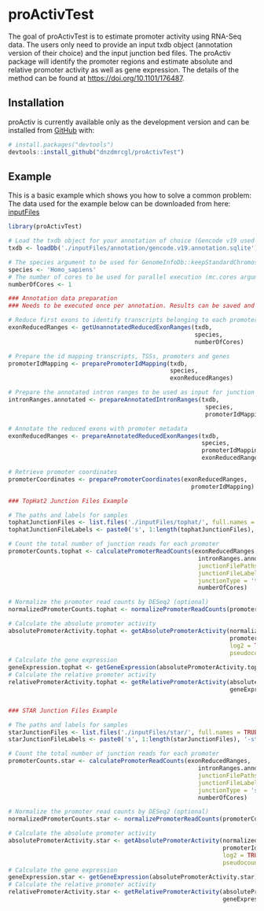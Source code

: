 
<!-- README.md is generated from README.Rmd. Please edit that file -->

# proActivTest

<!-- badges: start -->

<!-- badges: end -->

The goal of proActivTest is to estimate promoter activity using RNA-Seq
data. The users only need to provide an input txdb object (annotation
version of their choice) and the input junction bed files. The proActiv
package will identify the promoter regions and estimate absolute and
relative promoter activity as well as gene expression. The details of
the method can be found at <https://doi.org/10.1101/176487>.

## Installation

proActiv is currently available only as the development version and can
be installed from [GitHub](https://github.com/) with:

``` r
# install.packages("devtools")
devtools::install_github("dnzdmrcgl/proActivTest")
```

## Example

This is a basic example which shows you how to solve a common problem:
The data used for the example below can be downloaded from here:
[inputFiles](https://drive.google.com/drive/folders/1R8sI97h1ZTdyxbQxG4latR9xN9FF2tq8?usp=sharing)

``` r
library(proActivTest)

# Load the txdb object for your annotation of choice (Gencode v19 used here)
txdb <- loadDb('./inputFiles/annotation/gencode.v19.annotation.sqlite')

# The species argument to be used for GenomeInfoDb::keepStandardChromosomes
species <- 'Homo_sapiens'
# The number of cores to be used for parallel execution (mc.cores argument for parallel::mclappy), optional
numberOfCores <- 1

### Annotation data preparation
### Needs to be executed once per annotation. Results can be saved and loaded later for reuse 

# Reduce first exons to identify transcripts belonging to each promoter
exonReducedRanges <- getUnannotatedReducedExonRanges(txdb, 
                                                     species,
                                                     numberOfCores)

# Prepare the id mapping transcripts, TSSs, promoters and genes
promoterIdMapping <- preparePromoterIdMapping(txdb, 
                                              species,
                                              exonReducedRanges)

# Prepare the annotated intron ranges to be used as input for junction read counting
intronRanges.annotated <- prepareAnnotatedIntronRanges(txdb, 
                                                        species, 
                                                        promoterIdMapping)

# Annotate the reduced exons with promoter metadata
exonReducedRanges <- prepareAnnotatedReducedExonRanges(txdb, 
                                                       species, 
                                                       promoterIdMapping, 
                                                       exonReducedRanges)

# Retrieve promoter coordinates 
promoterCoordinates <- preparePromoterCoordinates(exonReducedRanges,
                                                    promoterIdMapping)

### TopHat2 Junction Files Example 

# The paths and labels for samples
tophatJunctionFiles <- list.files('./inputFiles/tophat/', full.names = TRUE)
tophatJunctionFileLabels <- paste0('s', 1:length(tophatJunctionFiles), '-tophat')

# Count the total number of junction reads for each promoter
promoterCounts.tophat <- calculatePromoterReadCounts(exonReducedRanges, 
                                                      intronRanges.annotated, 
                                                      junctionFilePaths = tophatJunctionFiles, 
                                                      junctionFileLabels =  tophatJunctionFileLabels, 
                                                      junctionType = 'tophat', 
                                                      numberOfCores)

# Normalize the promoter read counts by DESeq2 (optional)
normalizedPromoterCounts.tophat <- normalizePromoterReadCounts(promoterCounts.tophat)

# Calculate the absolute promoter activity
absolutePromoterActivity.tophat <- getAbsolutePromoterActivity(normalizedPromoterCounts.tophat, 
                                                               promoterIdMapping, 
                                                               log2 = TRUE, 
                                                               pseudocount = 1)
# Calculate the gene expression
geneExpression.tophat <- getGeneExpression(absolutePromoterActivity.tophat)
# Calculate the relative promoter activity
relativePromoterActivity.tophat <- getRelativePromoterActivity(absolutePromoterActivity.tophat, 
                                                               geneExpression.tophat)


### STAR Junction Files Example 

# The paths and labels for samples
starJunctionFiles <- list.files('./inputFiles/star/', full.names = TRUE)
starJunctionFileLabels <- paste0('s', 1:length(starJunctionFiles), '-star')

# Count the total number of junction reads for each promoter
promoterCounts.star <- calculatePromoterReadCounts(exonReducedRanges, 
                                                      intronRanges.annotated, 
                                                      junctionFilePaths = starJunctionFiles, 
                                                      junctionFileLabels =  starJunctionFileLabels, 
                                                      junctionType = 'star', 
                                                      numberOfCores)

# Normalize the promoter read counts by DESeq2 (optional)
normalizedPromoterCounts.star <- normalizePromoterReadCounts(promoterCounts.star)

# Calculate the absolute promoter activity
absolutePromoterActivity.star <- getAbsolutePromoterActivity(normalizedPromoterCounts.star, 
                                                             promoterIdMapping, 
                                                             log2 = TRUE, 
                                                             pseudocount = 1)
# Calculate the gene expression
geneExpression.star <- getGeneExpression(absolutePromoterActivity.star)
# Calculate the relative promoter activity
relativePromoterActivity.star <- getRelativePromoterActivity(absolutePromoterActivity.star, 
                                                             geneExpression.tophat)
```

